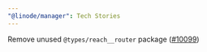 ```yaml
---
"@linode/manager": Tech Stories
---
```


Remove unused `@types/reach__router` package ([#10099](https://github.com/linode/manager/pull/10099))
